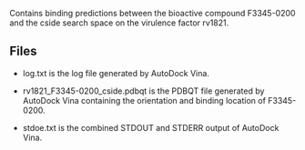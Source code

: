 Contains binding predictions between the bioactive compound F3345-0200 and the cside search space on the virulence factor rv1821.

## Files

- log.txt is the log file generated by AutoDock Vina.

- rv1821_F3345-0200_cside.pdbqt is the PDBQT file generated by AutoDock Vina containing the orientation and binding location of F3345-0200.

- stdoe.txt is the combined STDOUT and STDERR output of AutoDock Vina.

